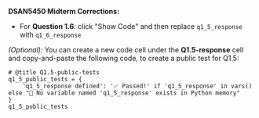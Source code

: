 **DSAN5450 Midterm Corrections:**

* For **Question 1.6**: click "Show Code" and then replace `q1_5_response` with `q1_6_response`

*(Optional):* You can create a new code cell under the **Q1.5-response** cell and copy-and-paste the following code, to create a public test for Q1.5:

```
# @title Q1.5-public-tests
q1_5_public_tests = {
    'q1_5_response defined': '✅ Passed!' if 'q1_5_response' in vars() else "🔲 No variable named 'q1_5_response' exists in Python memory"
}
q1_5_public_tests
```
